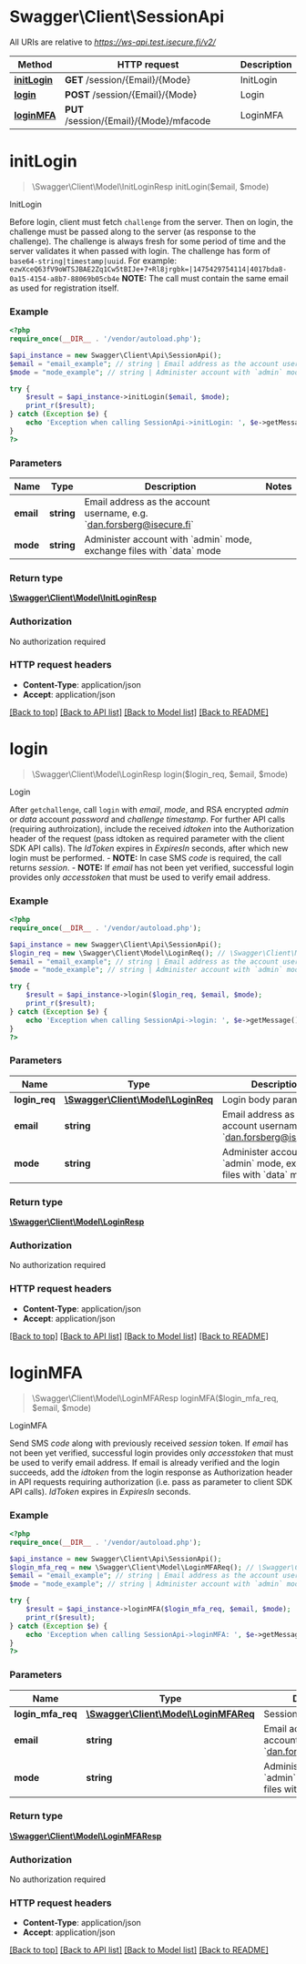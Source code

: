 # Swagger\Client\SessionApi

All URIs are relative to *https://ws-api.test.isecure.fi/v2/*

Method | HTTP request | Description
------------- | ------------- | -------------
[**initLogin**](SessionApi.md#initLogin) | **GET** /session/{Email}/{Mode} | InitLogin
[**login**](SessionApi.md#login) | **POST** /session/{Email}/{Mode} | Login
[**loginMFA**](SessionApi.md#loginMFA) | **PUT** /session/{Email}/{Mode}/mfacode | LoginMFA


# **initLogin**
> \Swagger\Client\Model\InitLoginResp initLogin($email, $mode)

InitLogin

Before login, client must fetch `challenge` from the server. Then on login, the challenge must be passed along to the server (as response to the challenge). The challenge is always fresh for some period of time and the server validates it when passed with login. The challenge has form of `base64-string|timestamp|uuid`. For example:  ```ezwXceQ63fV9oWTSJBAE2Zq1Cw5tBIJe+7+Rl8jrgbk=|1475429754114|4017bda8-0a15-4154-a8b7-88069b05cb4e```  **NOTE:** The call must contain the same email as used for registration itself.

### Example
```php
<?php
require_once(__DIR__ . '/vendor/autoload.php');

$api_instance = new Swagger\Client\Api\SessionApi();
$email = "email_example"; // string | Email address as the account username, e.g. `dan.forsberg@isecure.fi`
$mode = "mode_example"; // string | Administer account with `admin` mode, exchange files with `data` mode

try {
    $result = $api_instance->initLogin($email, $mode);
    print_r($result);
} catch (Exception $e) {
    echo 'Exception when calling SessionApi->initLogin: ', $e->getMessage(), PHP_EOL;
}
?>
```

### Parameters

Name | Type | Description  | Notes
------------- | ------------- | ------------- | -------------
 **email** | **string**| Email address as the account username, e.g. &#x60;dan.forsberg@isecure.fi&#x60; |
 **mode** | **string**| Administer account with &#x60;admin&#x60; mode, exchange files with &#x60;data&#x60; mode |

### Return type

[**\Swagger\Client\Model\InitLoginResp**](../Model/InitLoginResp.md)

### Authorization

No authorization required

### HTTP request headers

 - **Content-Type**: application/json
 - **Accept**: application/json

[[Back to top]](#) [[Back to API list]](../../README.md#documentation-for-api-endpoints) [[Back to Model list]](../../README.md#documentation-for-models) [[Back to README]](../../README.md)

# **login**
> \Swagger\Client\Model\LoginResp login($login_req, $email, $mode)

Login

After `getchallenge`, call `login` with _email_, _mode_, and RSA encrypted _admin_ or _data_ account _password_ and _challenge timestamp_. For further API calls (requiring authroization), include the received _idtoken_ into the Authorization header of the request (pass idtoken as required parameter with the client SDK API calls). The _IdToken_ expires in _ExpiresIn_ seconds, after which new login must be performed.  - **NOTE:** In case SMS _code_ is required, the call returns _session_. - **NOTE:** If _email_ has not been yet verified, successful login provides only _accesstoken_ that must be used to verify email address.

### Example
```php
<?php
require_once(__DIR__ . '/vendor/autoload.php');

$api_instance = new Swagger\Client\Api\SessionApi();
$login_req = new \Swagger\Client\Model\LoginReq(); // \Swagger\Client\Model\LoginReq | Login body parameters
$email = "email_example"; // string | Email address as the account username, e.g. `dan.forsberg@isecure.fi`
$mode = "mode_example"; // string | Administer account with `admin` mode, exchange files with `data` mode

try {
    $result = $api_instance->login($login_req, $email, $mode);
    print_r($result);
} catch (Exception $e) {
    echo 'Exception when calling SessionApi->login: ', $e->getMessage(), PHP_EOL;
}
?>
```

### Parameters

Name | Type | Description  | Notes
------------- | ------------- | ------------- | -------------
 **login_req** | [**\Swagger\Client\Model\LoginReq**](../Model/\Swagger\Client\Model\LoginReq.md)| Login body parameters |
 **email** | **string**| Email address as the account username, e.g. &#x60;dan.forsberg@isecure.fi&#x60; |
 **mode** | **string**| Administer account with &#x60;admin&#x60; mode, exchange files with &#x60;data&#x60; mode |

### Return type

[**\Swagger\Client\Model\LoginResp**](../Model/LoginResp.md)

### Authorization

No authorization required

### HTTP request headers

 - **Content-Type**: application/json
 - **Accept**: application/json

[[Back to top]](#) [[Back to API list]](../../README.md#documentation-for-api-endpoints) [[Back to Model list]](../../README.md#documentation-for-models) [[Back to README]](../../README.md)

# **loginMFA**
> \Swagger\Client\Model\LoginMFAResp loginMFA($login_mfa_req, $email, $mode)

LoginMFA

Send SMS _code_ along with previously received _session_ token. If _email_ has not been yet verified, successful login provides only _accesstoken_ that must be used to verify email address. If email is already verified and the login succeeds, add the _idtoken_ from the login response as Authorization header in API requests requiring authorization (i.e. pass as parameter to client SDK API calls). _IdToken_ expires in _ExpiresIn_ seconds.

### Example
```php
<?php
require_once(__DIR__ . '/vendor/autoload.php');

$api_instance = new Swagger\Client\Api\SessionApi();
$login_mfa_req = new \Swagger\Client\Model\LoginMFAReq(); // \Swagger\Client\Model\LoginMFAReq | Session parameters
$email = "email_example"; // string | Email address as the account username, e.g. `dan.forsberg@isecure.fi`
$mode = "mode_example"; // string | Administer account with `admin` mode, exchange files with `data` mode

try {
    $result = $api_instance->loginMFA($login_mfa_req, $email, $mode);
    print_r($result);
} catch (Exception $e) {
    echo 'Exception when calling SessionApi->loginMFA: ', $e->getMessage(), PHP_EOL;
}
?>
```

### Parameters

Name | Type | Description  | Notes
------------- | ------------- | ------------- | -------------
 **login_mfa_req** | [**\Swagger\Client\Model\LoginMFAReq**](../Model/\Swagger\Client\Model\LoginMFAReq.md)| Session parameters |
 **email** | **string**| Email address as the account username, e.g. &#x60;dan.forsberg@isecure.fi&#x60; |
 **mode** | **string**| Administer account with &#x60;admin&#x60; mode, exchange files with &#x60;data&#x60; mode |

### Return type

[**\Swagger\Client\Model\LoginMFAResp**](../Model/LoginMFAResp.md)

### Authorization

No authorization required

### HTTP request headers

 - **Content-Type**: application/json
 - **Accept**: application/json

[[Back to top]](#) [[Back to API list]](../../README.md#documentation-for-api-endpoints) [[Back to Model list]](../../README.md#documentation-for-models) [[Back to README]](../../README.md)

